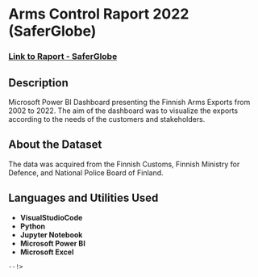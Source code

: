 <h1>Arms Control Raport 2022 (SaferGlobe)</h1>

 ### [Link to Raport - SaferGlobe](https://saferglobe.fi/asevalvontaraportti/)

<h2>Description</h2>
Microsoft Power BI Dashboard presenting the Finnish Arms Exports from 2002 to 2022. The aim of the dashboard was to visualize the exports according to the needs of the customers and stakeholders.
<br />

<h2>About the Dataset</h2>
The data was acquired from the Finnish Customs, Finnish Ministry for Defence, and National Police Board of Finland.

<h2>Languages and Utilities Used</h2>

- <b>VisualStudioCode</b> 
- <b>Python</b>
- <b>Jupyter Notebook</b>
- <b>Microsoft Power BI</b>
- <b>Microsoft Excel</b>

```
--!>
